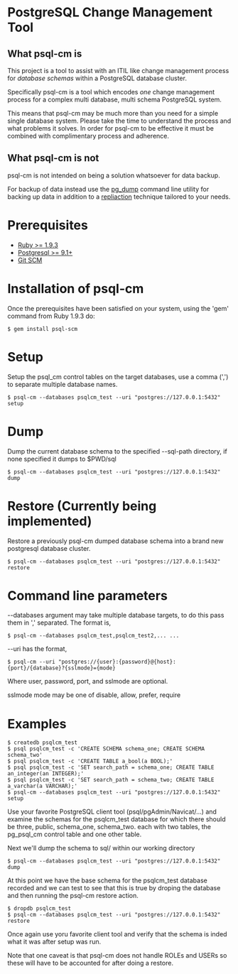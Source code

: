 # PostgreSQL Change Management Tool

## What psql-cm is

This project is a tool to assist with an ITIL like change management process
for *database schemas* within a PostgreSQL database cluster.

Specifically psql-cm is a tool which encodes *one* change management process
for a complex multi database, multi schema PostgreSQL system.

This means that psql-cm may be much more than you need for a simple
single database system.  Please take the time to understand the process and
what problems it solves. In order for psql-cm to be effective it must be
combined with complimentary process and adherence.

## What psql-cm is not

psql-cm is not intended on being a solution whatsoever for data backup.

For backup of data instead use the
[pg\_dump](http://www.postgresql.org/docs/current/static/app-pgdump.html)
command line utility for backing up data in addition to a
[repliaction](http://www.postgresql.org/docs/current/static/different-replication-solutions.html)
technique tailored to your needs.

# Prerequisites

- [Ruby >= 1.9.3](http://www.ruby-lang.org/en/)
- [Postgresql >= 9.1+](http://www.postgresql.org/)
- [Git SCM](http://git-scm.com/)

# Installation of psql-cm

Once the prerequisites have been satisfied on your system, using the
'gem' command from Ruby 1.9.3 do:

    $ gem install psql-scm

# Setup

Setup the psql\_cm control tables on the target databases, use a comma (',')
to separate multiple database names.

    $ psql-cm --databases psqlcm_test --uri "postgres://127.0.0.1:5432" setup

# Dump

Dump the current database schema to the specified --sql-path directory, if none
specified it dumps to $PWD/sql

    $ psql-cm --databases psqlcm_test --uri "postgres://127.0.0.1:5432" dump

# Restore (Currently being implemented)

Restore a previously psql-cm dumped database schema into a brand new postgresql
database cluster.

    $ psql-cm --databases psqlcm_test --uri "postgres://127.0.0.1:5432" restore

# Command line parameters

--databases argument may take multiple database targets, to do this pass
them in ',' separated. The format is,

    $ psql-cm --databases psqlcm_test,psqlcm_test2,... ...

--uri has the format,

    $ psql-cm --uri "postgres://{user}:{password}@{host}:{port}/{database}?{sslmode}={mode}

Where user, password, port, and sslmode are optional.

sslmode mode may be one of disable, allow, prefer, require

# Examples

    $ createdb psqlcm_test
    $ psql psqlcm_test -c 'CREATE SCHEMA schema_one; CREATE SCHEMA schema_two'
    $ psql psqlcm_test -c 'CREATE TABLE a_bool(a BOOL);'
    $ psql psqlcm_test -c 'SET search_path = schema_one; CREATE TABLE an_integer(an INTEGER);'
    $ psql psqlcm_test -c 'SET search_path = schema_two; CREATE TABLE a_varchar(a VARCHAR);'
    $ psql-cm --databases psqlcm_test --uri "postgres://127.0.0.1:5432" setup

Use your favorite PostgreSQL client tool (psql/pgAdmin/Navicat/...) and examine
the schemas for the psqlcm\_test database for which there should be three,
public, schema\_one, schema\_two. each with two tables, the pg\_psql\_cm
control table and one other table.

Next we'll dump the schema to sql/ within our working directory

    $ psql-cm --databases psqlcm_test --uri "postgres://127.0.0.1:5432" dump

At this point we have the base schema for the psqlcm\_test database recorded and
we can test to see that this is true by droping the database and then running
the psql-cm restore action.

    $ dropdb psqlcm_test
    $ psql-cm --databases psqlcm_test --uri "postgres://127.0.0.1:5432" restore

Once again use yoru favorite client tool and verify that the schema is inded
what it was after setup was run.

Note that one caveat is that psql-cm does not handle ROLEs and USERs so these
will have to be accounted for after doing a restore.

